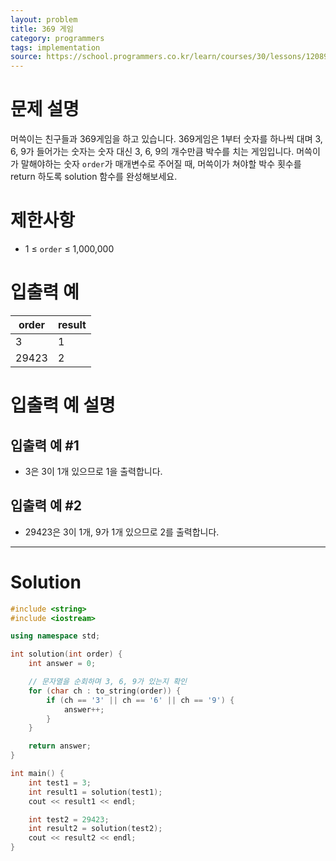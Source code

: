 ```yaml
---
layout: problem
title: 369 게임
category: programmers
tags: implementation
source: https://school.programmers.co.kr/learn/courses/30/lessons/120891
---
```


# 문제 설명

머쓱이는 친구들과 369게임을 하고 있습니다. 369게임은 1부터 숫자를 하나씩 대며 3, 6, 9가 들어가는 숫자는 숫자 대신 3, 6, 9의 개수만큼 박수를 치는 게임입니다. 머쓱이가 말해야하는 숫자 `order`가 매개변수로 주어질 때, 머쓱이가 쳐야할 박수 횟수를 return 하도록 solution 함수를 완성해보세요.

# 제한사항

- 1 ≤ `order` ≤ 1,000,000

# 입출력 예

| order | result |
| --- | --- |
| 3 | 1 |
| 29423 | 2 |

# 입출력 예 설명

## 입출력 예 #1

- 3은 3이 1개 있으므로 1을 출력합니다.

## 입출력 예 #2

- 29423은 3이 1개, 9가 1개 있으므로 2를 출력합니다.

---

# Solution

```cpp
#include <string>
#include <iostream>

using namespace std;

int solution(int order) {
    int answer = 0;

    // 문자열을 순회하며 3, 6, 9가 있는지 확인
    for (char ch : to_string(order)) {
        if (ch == '3' || ch == '6' || ch == '9') {
            answer++;
        }
    }

    return answer;
}

int main() {
    int test1 = 3;
    int result1 = solution(test1);
    cout << result1 << endl;

    int test2 = 29423;
    int result2 = solution(test2);
    cout << result2 << endl;
}
```
